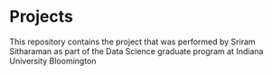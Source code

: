 # Projects

This repository contains the project that was performed by Sriram Sitharaman as part of the Data Science graduate program at Indiana University Bloomington